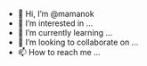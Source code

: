- 👋 Hi, I’m @mamanok
- 👀 I’m interested in ...
- 🌱 I’m currently learning ...
- 💞️ I’m looking to collaborate on ...
- 📫 How to reach me ...

<!---
mamanok/mamanok is a ✨ special ✨ repository because its `README.md` (this file) appears on your GitHub profile.
You can click the Preview link to take a look at your changes.
--->
